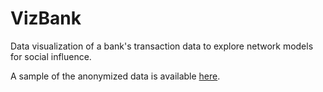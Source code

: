 # VizBank

Data visualization of a bank's transaction data to explore network models for social influence. 

A sample of the anonymized data is available [here](https://drive.google.com/open?id=1I1QgmC_U71hmIK8ujydfag8rcnXp4C93). 